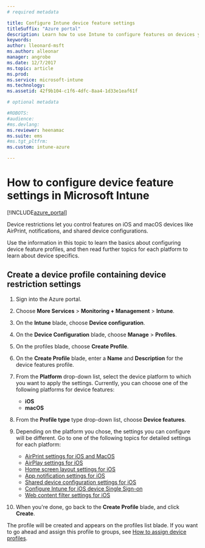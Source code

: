 ```yaml
---
# required metadata

title: Configure Intune device feature settings
titleSuffix: "Azure portal"
description: Learn how to use Intune to configure features on devices you manage."
keywords:
author: lleonard-msft
ms.author: alleonar
manager: angrobe
ms.date: 12/7/2017
ms.topic: article
ms.prod:
ms.service: microsoft-intune
ms.technology:
ms.assetid: 42f9b104-c1f6-4dfc-8aa4-1d33e1eaf61f

# optional metadata

#ROBOTS:
#audience:
#ms.devlang:
ms.reviewer: heenamac
ms.suite: ems
#ms.tgt_pltfrm:
ms.custom: intune-azure

---
```


# How to configure device feature settings in Microsoft Intune

[!INCLUDE[azure_portal](./includes/azure_portal.md)]

Device restrictions let you control features on iOS and macOS devices like AirPrint, notifications, and shared device configurations.

Use the information in this topic to learn the basics about configuring device feature profiles, and then read further topics for each platform to learn about device specifics.

## Create a device profile containing device restriction settings

1. Sign into the Azure portal.
2. Choose **More Services** > **Monitoring + Management** > **Intune**.
3. On the **Intune** blade, choose **Device configuration**.
2. On the **Device Configuration** blade, choose **Manage** > **Profiles**.
3. On the profiles blade, choose **Create Profile**.
4. On the **Create Profile** blade, enter a **Name** and **Description** for the device features profile.
5. From the **Platform** drop-down list, select the device platform to which you want to apply the settings. Currently, you can choose one of the following platforms for device features:
	- **iOS**
	- **macOS**
6. From the **Profile type** type drop-down list, choose **Device features**. 
7. Depending on the platform you chose, the settings you can configure will be different. Go to one of the following topics for detailed settings for each platform:
	- [AirPrint settings for iOS and MacOS](air-print-settings-ios-macos.md)
 	- [AirPlay settings for iOS](airplay-settings-ios.md)
	- [Home screen layout settings for iOS](home-screen-settings-ios.md)
	- [App notification settings for iOS](app-notification-settings-ios.md)
	- [Shared device configuration settings for iOS](shared-device-settings-ios.md)
	- [Configure Intune for iOS device Single Sign-on](sso-ios.md)
	- [Web content filter settings for iOS](web-content-filter-settings-ios.md)

8. When you're done, go back to the **Create Profile** blade, and click **Create**.

The profile will be created and appears on the profiles list blade.
If you want to go ahead and assign this profile to groups, see [How to assign device profiles](device-profile-assign.md).



